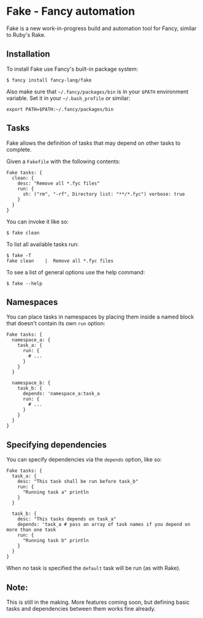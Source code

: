 # Fake - Fancy automation

Fake is a new work-in-progress build and automation tool for Fancy,
similar to Ruby's Rake.

## Installation

To install Fake use Fancy's built-in package system:

```
$ fancy install fancy-lang/fake
```

Also make sure that `~/.fancy/packages/bin` is in your `$PATH`
environment variable. Set it in your `~/.bash_profile` or similar:

```
export PATH=$PATH:~/.fancy/packages/bin
```

## Tasks

Fake allows the definition of tasks that may depend on other tasks to complete.

Given a `Fakefile` with the following contents:

```fancy
Fake tasks: {
  clean: {
    desc: "Remove all *.fyc files"
    run: {
      sh: ("rm", "-rf", Directory list: "**/*.fyc") verbose: true
    }
  }
}
```

You can invoke it like so:

```
$ fake clean
```

To list all available tasks run:

```
$ fake -T
fake clean    |  Remove all *.fyc files
```

To see a list of general options use the help command:

```
$ fake --help
```

## Namespaces

You can place tasks in namespaces by placing them inside a named block
that doesn't contain its own `run` option:

```fancy
Fake tasks: {
  namespace_a: {
    task_a: {
      run: {
        # ...
      }
    }
  }

  namespace_b: {
    task_b: {
      depends: 'namespace_a:task_a
      run: {
        # ...
      }
    }
  }
}
```

## Specifying dependencies

You can specify dependencies via the `depends` option, like so:

```fancy
Fake tasks: {
  task_a: {
    desc: "This task shall be run before task_b"
    run: {
      "Running task a" println
    }
  }

  task_b: {
    desc: "This tasks depends on task_a"
    depends: 'task_a # pass an array of task names if you depend on more than one task
    run: {
      "Running task b" println
    }
  }
}
```

When no task is specified the `default` task will be run (as with Rake).

## Note:

This is still in the making. More features coming soon, but defining
basic tasks and dependencies between them works fine already.